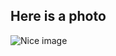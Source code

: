 
## Here is a photo
![Nice image]("https://www.istockphoto.com/de/foto/mata-atlantica-atlantische-regenwald-in-brasilien-gm935746242-256021567")